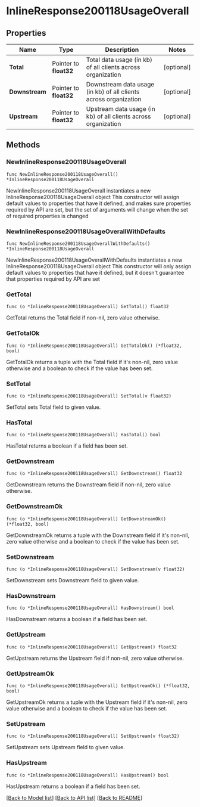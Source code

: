 # InlineResponse200118UsageOverall

## Properties

Name | Type | Description | Notes
------------ | ------------- | ------------- | -------------
**Total** | Pointer to **float32** | Total data usage (in kb) of all clients across organization | [optional] 
**Downstream** | Pointer to **float32** | Downstream data usage (in kb) of all clients across organization | [optional] 
**Upstream** | Pointer to **float32** | Upstream data usage (in kb) of all clients across organization | [optional] 

## Methods

### NewInlineResponse200118UsageOverall

`func NewInlineResponse200118UsageOverall() *InlineResponse200118UsageOverall`

NewInlineResponse200118UsageOverall instantiates a new InlineResponse200118UsageOverall object
This constructor will assign default values to properties that have it defined,
and makes sure properties required by API are set, but the set of arguments
will change when the set of required properties is changed

### NewInlineResponse200118UsageOverallWithDefaults

`func NewInlineResponse200118UsageOverallWithDefaults() *InlineResponse200118UsageOverall`

NewInlineResponse200118UsageOverallWithDefaults instantiates a new InlineResponse200118UsageOverall object
This constructor will only assign default values to properties that have it defined,
but it doesn't guarantee that properties required by API are set

### GetTotal

`func (o *InlineResponse200118UsageOverall) GetTotal() float32`

GetTotal returns the Total field if non-nil, zero value otherwise.

### GetTotalOk

`func (o *InlineResponse200118UsageOverall) GetTotalOk() (*float32, bool)`

GetTotalOk returns a tuple with the Total field if it's non-nil, zero value otherwise
and a boolean to check if the value has been set.

### SetTotal

`func (o *InlineResponse200118UsageOverall) SetTotal(v float32)`

SetTotal sets Total field to given value.

### HasTotal

`func (o *InlineResponse200118UsageOverall) HasTotal() bool`

HasTotal returns a boolean if a field has been set.

### GetDownstream

`func (o *InlineResponse200118UsageOverall) GetDownstream() float32`

GetDownstream returns the Downstream field if non-nil, zero value otherwise.

### GetDownstreamOk

`func (o *InlineResponse200118UsageOverall) GetDownstreamOk() (*float32, bool)`

GetDownstreamOk returns a tuple with the Downstream field if it's non-nil, zero value otherwise
and a boolean to check if the value has been set.

### SetDownstream

`func (o *InlineResponse200118UsageOverall) SetDownstream(v float32)`

SetDownstream sets Downstream field to given value.

### HasDownstream

`func (o *InlineResponse200118UsageOverall) HasDownstream() bool`

HasDownstream returns a boolean if a field has been set.

### GetUpstream

`func (o *InlineResponse200118UsageOverall) GetUpstream() float32`

GetUpstream returns the Upstream field if non-nil, zero value otherwise.

### GetUpstreamOk

`func (o *InlineResponse200118UsageOverall) GetUpstreamOk() (*float32, bool)`

GetUpstreamOk returns a tuple with the Upstream field if it's non-nil, zero value otherwise
and a boolean to check if the value has been set.

### SetUpstream

`func (o *InlineResponse200118UsageOverall) SetUpstream(v float32)`

SetUpstream sets Upstream field to given value.

### HasUpstream

`func (o *InlineResponse200118UsageOverall) HasUpstream() bool`

HasUpstream returns a boolean if a field has been set.


[[Back to Model list]](../README.md#documentation-for-models) [[Back to API list]](../README.md#documentation-for-api-endpoints) [[Back to README]](../README.md)


